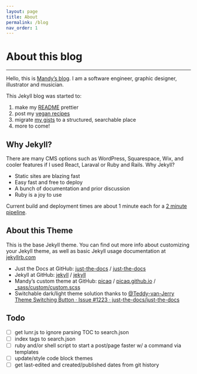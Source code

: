 ```yaml
---
layout: page
title: About
permalink: /blog
nav_order: 1
---
```


# About this blog

---

Hello, this is [Mandy’s blog](/blog). I am a software engineer, graphic designer, illustrator and musician.

This Jekyll blog was started to:
1. make my [README](/#picaqgithubio) prettier
2. post my [vegan recipes](/blog/food/recipes)
3. migrate [my gists](https://gist.github.com/picaq) to a structured, searchable place
4. more to come!

## Why Jekyll?

There are many CMS options such as WordPress, Squarespace, Wix, and cooler features if I used React, Laraval or Ruby and Rails. 
Why Jekyll?

- Static sites are blazing fast
- Easy fast and free to deploy
- A bunch of documentation and prior discussion
- Ruby is a joy to use

Current build and deployment times are about 1 minute each for a [2 minute pipeline](https://github.com/picaq/picaq.github.io/actions).

## About this Theme

This is the base Jekyll theme. You can find out more info about customizing your Jekyll theme, as well as basic Jekyll usage documentation at [jekyllrb.com](https://jekyllrb.com/)

<!-- - Minima at GitHub:
[jekyll][jekyll-organization] /
[minima](https://github.com/jekyll/minima) -->

- Just the Docs at GitHub:
[just-the-docs][just-the-docs-organization] /
[just-the-docs](https://github.com/just-the-docs/just-the-docs)
- Jekyll at GitHub:
[jekyll][jekyll-organization] /
[jekyll](https://github.com/jekyll/jekyll)
- Mandy’s custom theme at GitHub:
[picaq][picaq-org] /
[picaq.github.io](https://github.com/picaq/picaq.github.io) / [_sass/custom/custom.scss](https://github.com/picaq/picaq.github.io/blob/master/_sass/custom/custom.scss)
- Switchable dark/light theme solution thanks to [@Teddy-van-Jerry](https://github.com/Teddy-van-Jerry)<br>
[Theme Switching Button · Issue #1223 · just-the-docs/just-the-docs](https://github.com/just-the-docs/just-the-docs/issues/1223) 

## Todo
- [ ] get lunr.js to ignore parsing TOC to search.json
- [ ] index tags to search.json
- [ ] ruby and/or shell script to start a post/page faster w/ a command via templates
- [ ] update/style code block themes
- [ ] get last-edited and created/published dates from git history

[jekyll-organization]: https://github.com/jekyll
[just-the-docs-organization]: https://github.com/just-the-docs
[picaq-org]: https://github.com/picaq

